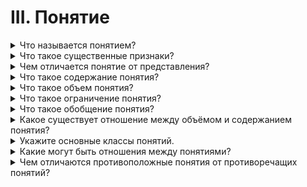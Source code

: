 # III. Понятие

<details>
  <summary>Что называется понятием?</summary>

  Понятие - это мысль, которая отображает общие и существенные признаки предметов.

</details>

<details>
  <summary>Что такое существенные признаки?</summary>

  Существенным признаком предмета называеттся тот признак, который выражает коренное, наиболее важное свойство предмета; если существенный признак отсутствует, то предмет перестаёт быть данным предметом.

</details>

<details>
  <summary>Чем отличается понятие от представления?</summary>
  
  Представления - это наглядные оразы предметов, явлений.

  Понятия, в отличии от представлений, отображают существенность вещей. Они имеют характер всеобщности - одними и теми же понятиями пользуется множество разных людей.

</details>

<details>
  <summary>Что такое содержание понятия?</summary>

  Содержание понятия - это знание о совокупности существенных признаков класса предметов.

</details>

<details>
  <summary>Что такое объем понятия?</summary>

  Объем понятия - это знание о круге предметов, существенные признаки которых отображены в понятии.

</details>

<details>
  <summary>Что такое ограничение понятия?</summary>

  Ограничить понятие - это значит перейти от более общего понятия к менее общему понятию.

</details>

<details>
  <summary>Что такое обобщение понятия?</summary>

  Обобщить понятие - это значит перейти от менее общего к более общему понятию.

</details>

<details>
  <summary>Какое существует отношение между объёмом и содержанием понятия?</summary>

  Обратнопропорциональное. Чем выше содержание тем меньше объем.

</details>

<details>
  <summary>Укажите основные классы понятий.</summary>

  Единичные понятия - понятия об отдельнх (еденичных) предметах.

  Общие понятия - множество однородных предметов.

  Собирательные понятия - понятия, в которых мыслится совокупность однородных предметов как единое целое.

</details>

<details>
  <summary>Какие могут быть отношения между понятиями?</summary>

  Отношение тождества. Есть понятия, которые могут различаться по своему содержанию, но в которых мыслится один и тот же предмет.

  Отношение подчинения. При отношении подчинения одно понятие входит в объем другого понятия.

  Отношение частичного совпадения объемов. Часть объемов двух или более являестя общей для них.

  Отношение соподчинения. Одному и томуже родовому понятию подченины несколько видовых понятий.

  Отношение противоположности. В отношении противоположности находятся такие двы понятия, которые по своему содержанию противоположны друг другу, но оба входят в объем одного и того же родового понятия.

  Отношение противоречия. В отношении противоречия находятся такие два понятия, из которых одно полностью отрицает другое, но содержание отрицающего понятия остаётся неопределённым.

</details>

<details>
  <summary>Чем отличаются противоположные понятия от противоречащих понятий?</summary>

  Протеворещащее понятие остаётся неопределённым.

</details>
